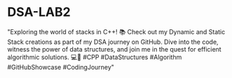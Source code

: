 # DSA-LAB2
"Exploring the world of stacks in C++! 📚 Check out my Dynamic and Static Stack creations as part of my DSA journey on GitHub. Dive into the code, witness the power of data structures, and join me in the quest for efficient algorithmic solutions. 💻🚀 #CPP #DataStructures #Algorithm #GitHubShowcase #CodingJourney"
